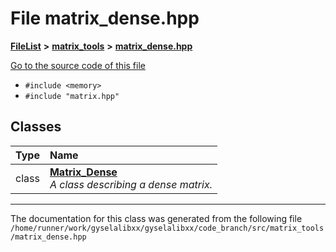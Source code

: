 

# File matrix\_dense.hpp



[**FileList**](files.md) **>** [**matrix\_tools**](dir_8cedd1260cc2f2819c8df2fc66ad98b5.md) **>** [**matrix\_dense.hpp**](matrix__dense_8hpp.md)

[Go to the source code of this file](matrix__dense_8hpp_source.md)



* `#include <memory>`
* `#include "matrix.hpp"`















## Classes

| Type | Name |
| ---: | :--- |
| class | [**Matrix\_Dense**](classMatrix__Dense.md) <br>_A class describing a dense matrix._  |



















































------------------------------
The documentation for this class was generated from the following file `/home/runner/work/gyselalibxx/gyselalibxx/code_branch/src/matrix_tools/matrix_dense.hpp`

